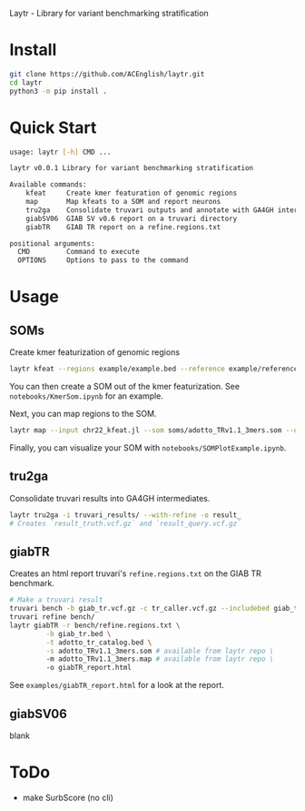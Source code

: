 Laytr - Library for variant benchmarking stratification

# Install

```bash
git clone https://github.com/ACEnglish/laytr.git
cd laytr
python3 -m pip install .
```

# Quick Start

```bash
usage: laytr [-h] CMD ...

laytr v0.0.1 Library for variant benchmarking stratification

Available commands:
    kfeat     Create kmer featuration of genomic regions
    map       Map kfeats to a SOM and report neurons
    tru2ga    Consolidate truvari outputs and annotate with GA4GH intermediates
    giabSV06  GIAB SV v0.6 report on a truvari directory
    giabTR    GIAB TR report on a refine.regions.txt

positional arguments:
  CMD         Command to execute
  OPTIONS     Options to pass to the command
```

# Usage

## SOMs
Create kmer featurization of genomic regions
```bash
laytr kfeat --regions example/example.bed --reference example/reference.fa --output chr22_kfeat.jl
```

You can then create a SOM out of the kmer featurization. See `notebooks/KmerSom.ipynb` for an example.

Next, you can map regions to the SOM.
```bash
laytr map --input chr22_kfeat.jl --som soms/adotto_TRv1.1_3mers.som --output chr22_kfeat_map.jl
```
 
Finally, you can visualize your SOM with `notebooks/SOMPlotExample.ipynb`.

## tru2ga

Consolidate truvari results into GA4GH intermediates.
```bash
laytr tru2ga -i truvari_results/ --with-refine -o result_
# Creates `result_truth.vcf.gz` and `result_query.vcf.gz`
```

## giabTR
Creates an html report truvari's `refine.regions.txt` on the GIAB TR benchmark.

```bash
# Make a truvari result
truvari bench -b giab_tr.vcf.gz -c tr_caller.vcf.gz --includebed giab_tr.bed -o bench/
truvari refine bench/
laytr giabTR -r bench/refine.regions.txt \
	     -b giab_tr.bed \
	     -t adotto_tr_catalog.bed \
	     -s adotto_TRv1.1_3mers.som # available from laytr repo \
	     -m adotto_TRv1.1_3mers.map # available from laytr repo \
	     -o giabTR_report.html
```
See `examples/giabTR_report.html` for a look at the report.

## giabSV06

blank

# ToDo
- make SurbScore (no cli)
